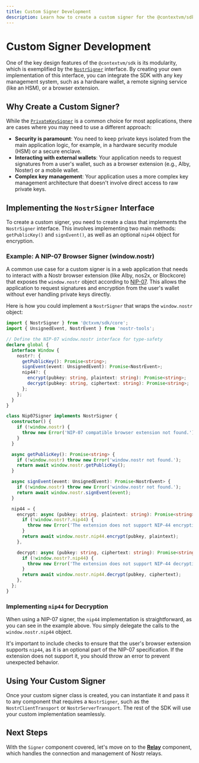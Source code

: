 ```yaml
---
title: Custom Signer Development
description: Learn how to create a custom signer for the @contextvm/sdk.
---
```


# Custom Signer Development

One of the key design features of the `@contextvm/sdk` is its modularity, which is exemplified by the [`NostrSigner`](/contextvm-docs/signer/nostr-signer-interface) interface. By creating your own implementation of this interface, you can integrate the SDK with any key management system, such as a hardware wallet, a remote signing service (like an HSM), or a browser extension.

## Why Create a Custom Signer?

While the [`PrivateKeySigner`](/contextvm-docs/signer/private-key-signer) is a common choice for most applications, there are cases where you may need to use a different approach:

-   **Security is paramount**: You need to keep private keys isolated from the main application logic, for example, in a hardware security module (HSM) or a secure enclave.
-   **Interacting with external wallets**: Your application needs to request signatures from a user's wallet, such as a browser extension (e.g., Alby, Noster) or a mobile wallet.
-   **Complex key management**: Your application uses a more complex key management architecture that doesn't involve direct access to raw private keys.

## Implementing the `NostrSigner` Interface

To create a custom signer, you need to create a class that implements the `NostrSigner` interface. This involves implementing two main methods: `getPublicKey()` and `signEvent()`, as well as an optional `nip44` object for encryption.

### Example: A NIP-07 Browser Signer (window.nostr)

A common use case for a custom signer is in a web application that needs to interact with a Nostr browser extension (like Alby, nos2x, or Blockcore) that exposes the `window.nostr` object according to [NIP-07](https://github.com/nostr-protocol/nips/blob/master/07.md). This allows the application to request signatures and encryption from the user's wallet without ever handling private keys directly.

Here is how you could implement a `NostrSigner` that wraps the `window.nostr` object:

```typescript
import { NostrSigner } from '@ctxvm/sdk/core';
import { UnsignedEvent, NostrEvent } from 'nostr-tools';

// Define the NIP-07 window.nostr interface for type-safety
declare global {
  interface Window {
    nostr?: {
      getPublicKey(): Promise<string>;
      signEvent(event: UnsignedEvent): Promise<NostrEvent>;
      nip44?: {
        encrypt(pubkey: string, plaintext: string): Promise<string>;
        decrypt(pubkey: string, ciphertext: string): Promise<string>;
      };
    };
  }
}

class Nip07Signer implements NostrSigner {
  constructor() {
    if (!window.nostr) {
      throw new Error('NIP-07 compatible browser extension not found.');
    }
  }

  async getPublicKey(): Promise<string> {
    if (!window.nostr) throw new Error('window.nostr not found.');
    return await window.nostr.getPublicKey();
  }

  async signEvent(event: UnsignedEvent): Promise<NostrEvent> {
    if (!window.nostr) throw new Error('window.nostr not found.');
    return await window.nostr.signEvent(event);
  }

  nip44 = {
    encrypt: async (pubkey: string, plaintext: string): Promise<string> => {
      if (!window.nostr?.nip44) {
        throw new Error('The extension does not support NIP-44 encryption.');
      }
      return await window.nostr.nip44.encrypt(pubkey, plaintext);
    },

    decrypt: async (pubkey: string, ciphertext: string): Promise<string> => {
      if (!window.nostr?.nip44) {
        throw new Error('The extension does not support NIP-44 decryption.');
      }
      return await window.nostr.nip44.decrypt(pubkey, ciphertext);
    },
  };
}
```

### Implementing `nip44` for Decryption

When using a NIP-07 signer, the `nip44` implementation is straightforward, as you can see in the example above. You simply delegate the calls to the `window.nostr.nip44` object.

It's important to include checks to ensure that the user's browser extension supports `nip44`, as it is an optional part of the NIP-07 specification. If the extension does not support it, you should throw an error to prevent unexpected behavior.

## Using Your Custom Signer

Once your custom signer class is created, you can instantiate it and pass it to any component that requires a `NostrSigner`, such as the `NostrClientTransport` or `NostrServerTransport`. The rest of the SDK will use your custom implementation seamlessly.

## Next Steps

With the `Signer` component covered, let's move on to the **[Relay](/contextvm-docs/relay/simple-relay-pool)** component, which handles the connection and management of Nostr relays.